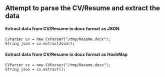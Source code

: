 ## Attempt to parse the CV/Resume and extract the data
#### Extract data from CV/Resume in docx format as JSON
```
CVParser cv = new CVParser("/tmp/Resume.docx");
String json = cv.extractJson();
```
#### Extract data from CV/Resume in docx format as HashMap
```
CVParser cv = new CVParser("/tmp/Resume.docx");
String json = cv.extract();
```
